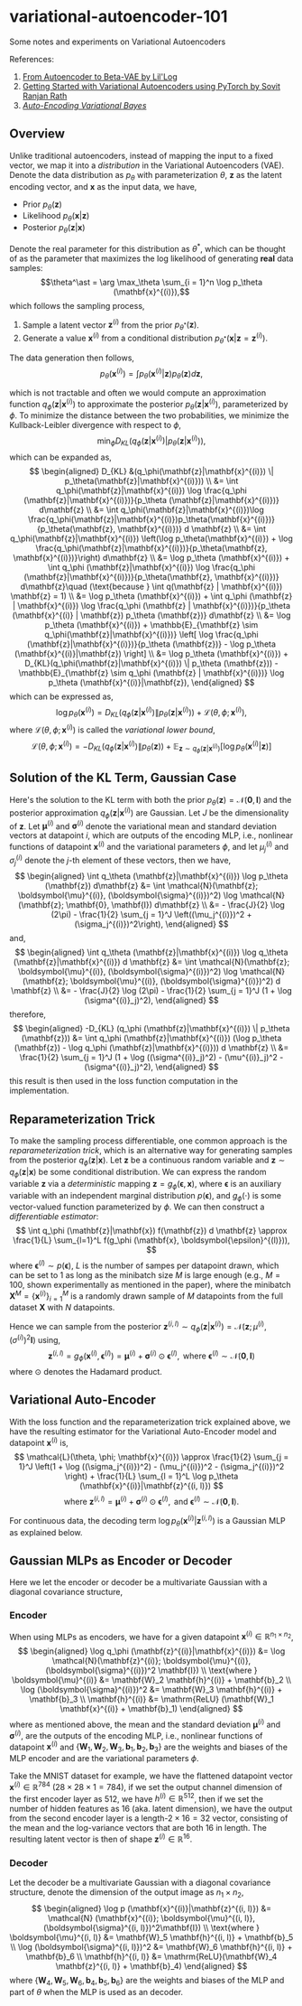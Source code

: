 # variational-autoencoder-101
Some notes and experiments on Variational Autoencoders

References: 
1. [From Autoencoder to Beta-VAE by Lil'Log](https://lilianweng.github.io/posts/2018-08-12-vae/)
2. [Getting Started with Variational Autoencoders using PyTorch by Sovit Ranjan Rath](https://debuggercafe.com/getting-started-with-variational-autoencoders-using-pytorch/)
3. [*Auto-Encoding Variational Bayes*](https://arxiv.org/abs/1312.6114)

## Overview

Unlike traditional autoencoders, instead of mapping the input to a fixed vector, we map it into a *distribution* in the Variational Autoencoders (VAE). Denote the data distribution as $p_\theta$ with parameterization $\theta$, $\mathbf{z}$ as the latent encoding vector, and $\mathbf{x}$ as the input data, we have,

- Prior $p_\theta(\mathbf{z})$
- Likelihood $p_\theta (\mathbf{x} | \mathbf{z})$
- Posterior $p_\theta (\mathbf{z} | \mathbf{x})$

Denote the real parameter for this distribution as $\theta^\ast$, which can be thought of as the parameter that maximizes the log likelihood of generating **real** data samples:
$$\theta^\ast = \arg \max_\theta \sum_{i = 1}^n \log p_\theta (\mathbf{x}^{(i)}),$$
which follows the sampling process,

1. Sample a latent vector $\mathbf{z}^{(i)}$ from the prior $p_{\theta^\ast} (\mathbf{z})$.
2. Generate a value $\mathbf{x}^{(i)}$ from a conditional distribution $p_{\theta^\ast} (\mathbf{x} | \mathbf{z} = \mathbf{z}^{(i)})$.

The data generation then follows,
$$p_\theta (\mathbf{x}^{(i)}) = \int p_\theta(\mathbf{x}^{(i)}|\mathbf{z}) p_\theta(\mathbf{z}) d\mathbf{z},$$

which is not tractable and often we would compute an approximation function $q_\phi (\mathbf{z}|\mathbf{x}^{(i)})$ to approximate the posterior $p_\theta (\mathbf{z}|\mathbf{x}^{(i)})$, parameterized by $\phi$. To minimize the distance between the two probabilities, we minimize the Kullback-Leibler divergence with respect to $\phi$,
$$\min_\phi D_{KL} (q_\phi(\mathbf{z}|\mathbf{x}^{(i)}) | p_\theta(\mathbf{z}|\mathbf{x}^{(i)})),$$
which can be expanded as,
$$
\begin{aligned}
D_{KL} &(q_\phi(\mathbf{z}|\mathbf{x}^{(i)}) \| p_\theta(\mathbf{z}|\mathbf{x}^{(i)})) \\
&= \int q_\phi(\mathbf{z}|\mathbf{x}^{(i)}) \log \frac{q_\phi (\mathbf{z}|\mathbf{x}^{(i)})}{p_\theta (\mathbf{z}|\mathbf{x}^{(i)})} d\mathbf{z} \\
&= \int q_\phi(\mathbf{z}|\mathbf{x}^{(i)})\log \frac{q_\phi(\mathbf{z}|\mathbf{x}^{(i)})p_\theta(\mathbf{x}^{(i)})}{p_\theta(\mathbf{z}, \mathbf{x}^{(i)})} d \mathbf{z} \\
&= \int q_\phi(\mathbf{z}|\mathbf{x}^{(i)}) \left(\log p_\theta(\mathbf{x}^{(i)}) + \log \frac{q_\phi(\mathbf{z}|\mathbf{x}^{(i)})}{p_\theta(\mathbf{z}, \mathbf{x}^{(i)})}\right) d\mathbf{z} \\
&= \log p_\theta (\mathbf{x}^{(i)}) + \int q_\phi (\mathbf{z}|\mathbf{x}^{(i)}) \log \frac{q_\phi (\mathbf{z}|\mathbf{x}^{(i)})}{p_\theta(\mathbf{z}, \mathbf{x}^{(i)})} d\mathbf{z}\quad (\text{because } \int q(\mathbf{z} | \mathbf{x}^{(i)}) \mathbf{z} = 1) \\
&= \log p_\theta (\mathbf{x}^{(i)}) + \int q_\phi (\mathbf{z} | \mathbf{x}^{(i)}) \log \frac{q_\phi (\mathbf{z} | \mathbf{x}^{(i)})}{p_\theta (\mathbf{x}^{(i)} | \mathbf{z}) p_\theta (\mathbf{z})} d\mathbf{z} \\
&= \log p_\theta (\mathbf{x}^{(i)}) + \mathbb{E}_{\mathbf{z} \sim q_\phi(\mathbf{z}|\mathbf{x}^{(i)})} \left[ \log \frac{q_\phi (\mathbf{z}|\mathbf{x}^{(i)})}{p_\theta (\mathbf{z})} - \log p_\theta (\mathbf{x}^{(i)}|\mathbf{z}) \right] \\
&= \log p_\theta (\mathbf{x}^{(i)}) + D_{KL}(q_\phi(\mathbf{z}|\mathbf{x}^{(i)}) \| p_\theta (\mathbf{z})) - \mathbb{E}_{\mathbf{z} \sim q_\phi (\mathbf{z} | \mathbf{x}^{(i)})} \log p_\theta (\mathbf{x}^{(i)}|\mathbf{z}),
\end{aligned}
$$
which can be expressed as,
$$
\log p_\theta (\mathbf{x}^{(i)}) = D_{KL} (q_\phi (\mathbf{z}|\mathbf{x}^{(i)}) \| p_\theta (\mathbf{z} | \mathbf{x}^{(i)})) + \mathcal{L}(\theta, \phi; \mathbf{x}^{(i)}),
$$
where $\mathcal{L}(\theta, \phi; \mathbf{x}^{(i)})$ is called the *variational lower bound*,
$$
\mathcal{L}(\theta, \phi; \mathbf{x}^{(i)}) = - D_{KL} (q_\phi (\mathbf{z}|\mathbf{x}^{(i)}) \| p_\theta(\mathbf{z})) + \mathbb{E}_{\mathbf{z} \sim q_\phi (\mathbf{z} | \mathbf{x}^{(i)})} \left[ \log p_\theta (\mathbf{x}^{(i)}|\mathbf{z}) \right]
$$

## Solution of the KL Term, Gaussian Case

Here's the solution to the KL term with both the prior $p_\theta (\mathbf{z}) = \mathcal{N}(\mathbf{0}, \mathbf{I})$ and the posterior approximation $q_\phi(\mathbf{z}|\mathbf{x}^{(i)})$ are Gaussian. Let $J$ be the dimensionality of $\mathbf{z}$.
Let $\boldsymbol{\mu}^{(i)}$ and $\mathbf{\sigma}^{(i)}$ denote the variational mean and standard deviation vectors at datapoint $i$, which are outputs of the encoding MLP, i.e., nonlinear functions of datapoint $\mathbf{x}^{(i)}$ and the variational parameters $\phi$, and let $\mu^{(i)}_j$ and $\sigma^{(i)}_j$ denote the $j$-th element of these vectors, then we have,
$$
\begin{aligned}
\int q_\theta (\mathbf{z}|\mathbf{x}^{(i)}) \log p_\theta (\mathbf{z}) d\mathbf{z} &= \int \mathcal{N}(\mathbf{z}; \boldsymbol{\mu}^{(i)}, (\boldsymbol{\sigma}^{(i)})^2) \log \mathcal{N}(\mathbf{z}; \mathbf{0}, \mathbf{I}) d\mathbf{z} \\
&= - \frac{J}{2} \log (2\pi) - \frac{1}{2} \sum_{j = 1}^J \left((\mu_j^{(i)})^2 + (\sigma_j^{(i)})^2\right),
\end{aligned}
$$
and,
$$
\begin{aligned}
\int q_\theta (\mathbf{z}|\mathbf{x}^{(i)}) \log q_\theta (\mathbf{z}|\mathbf{x}^{(i)}) d \mathbf{z} &= \int \mathcal{N}(\mathbf{z}; \boldsymbol{\mu}^{(i)}, (\boldsymbol{\sigma}^{(i)})^2) \log \mathcal{N}(\mathbf{z}; \boldsymbol{\mu}^{(i)}, (\boldsymbol{\sigma}^{(i)})^2) d \mathbf{z} \\
&= - \frac{J}{2} \log (2\pi) - \frac{1}{2} \sum_{j = 1}^J (1 + \log (\sigma^{(i)}_j)^2),
\end{aligned}
$$
therefore,
$$
\begin{aligned}
-D_{KL} (q_\phi (\mathbf{z}|\mathbf{x}^{(i)}) \| p_\theta (\mathbf{z})) &= \int q_\phi (\mathbf{z}|\mathbf{x}^{(i)}) (\log p_\theta (\mathbf{z}) - \log q_\phi (\mathbf{z}|\mathbf{x}^{(i)})) d \mathbf{z} \\
&= \frac{1}{2} \sum_{j = 1}^J (1 + \log ((\sigma^{(i)}_j)^2) - (\mu^{(i)}_j)^2 - (\sigma^{(i)}_j)^2),
\end{aligned}
$$
this result is then used in the loss function computation in the implementation.

## Reparameterization Trick

To make the sampling process differentiable, one common approach is the *reparameterization trick*, which is an alternative way for generating samples from the posterior $q_\phi (\mathbf{z}|\mathbf{x})$. Let $\mathbf{z}$ be a continuous random variable and $\mathbf{z} \sim q_\phi (\mathbf{z}|\mathbf{x})$ be some conditional distribution. We can express the random variable $\mathbf{z}$ via a *deterministic* mapping $\mathbf{z} = g_\phi (\boldsymbol{\epsilon}, \mathbf{x})$, where $\boldsymbol{\epsilon}$ is an auxiliary variable with an independent marginal distribution $p(\boldsymbol{\epsilon})$, and $g_\phi (\cdot)$ is some vector-valued function parameterized by $\phi$. We can then construct a *differentiable estimator*:
$$
\int q_\phi (\mathbf{z}|\mathbf{x}) f(\mathbf{z}) d \mathbf{z} \approx \frac{1}{L} \sum_{l=1}^L f(g_\phi (\mathbf{x}, \boldsymbol{\epsilon}^{(l)})),
$$
where $\boldsymbol{\epsilon}^{(l)} \sim p(\boldsymbol{\epsilon})$, $L$ is the number of sampes per datapoint drawn, which can be set to $1$ as long as the minibatch size $M$ is large enough (e.g., $M=100$, shown experimentally as mentioned in the paper), where the minibatch $\mathbf{X}^M = \{ \mathbf{x}^{(i)} \}_{i = 1}^M$ is a randomly drawn sample of $M$ datapoints from the full dataset $\mathbf{X}$ with $N$ datapoints.

Hence we can sample from the posterior $\mathbf{z}^{(i,l)} \sim q_\phi (\mathbf{z} | \mathbf{x}^{(i)}) = \mathcal{N}(\mathbf{z}; \mu^{(i)}, (\sigma^{(i)})^2\mathbf{I})$ using,
$$\mathbf{z}^{(i, l)} = g_\phi (\mathbf{x}^{(i)}, \boldsymbol{\epsilon}^{(l)}) = \boldsymbol{\mu}^{(i)} + \boldsymbol{\sigma}^{(i)} \odot \boldsymbol{\epsilon}^{(l)}, \text{ where } \boldsymbol{\epsilon}^{(l)} \sim \mathcal{N}(\mathbf{0}, \mathbf{I})$$
where $\odot$ denotes the Hadamard product.

## Variational Auto-Encoder

With the loss function and the reparameterization trick explained above, we have the resulting estimator for the Variational Auto-Encoder model and datapoint $\mathbf{x}^{(i)}$ is,
$$
\mathcal{L}(\theta, \phi; \mathbf{x}^{(i)}) \approx \frac{1}{2} \sum_{j = 1}^J \left(1 + \log ((\sigma_j^{(i)})^2) - (\mu_j^{(i)})^2 - (\sigma_j^{(i)})^2 \right) + \frac{1}{L} \sum_{l = 1}^L \log p_\theta (\mathbf{x}^{(i)}|\mathbf{z}^{(i, l)})
$$
$$
\text{where } \mathbf{z}^{(i, l)} = \boldsymbol{\mu}^{(i)} + \boldsymbol{\sigma}^{(i)} \odot \boldsymbol{\epsilon}^{(l)}, \text{ and } \boldsymbol{\epsilon}^{(l)} \sim \mathcal{N}(\mathbf{0}, \mathbf{I}).
$$

For continuous data, the decoding term $\log p_\theta (\mathbf{x}^{(i)}|\mathbf{z}^{(i, l)})$ is a Gaussian MLP as explained below.

## Gaussian MLPs as Encoder or Decoder

Here we let the encoder or decoder be a multivariate Gaussian with a diagonal covariance structure,

### Encoder

When using MLPs as encoders, we have for a given datapoint $\mathbf{x}^{(i)} \in \mathbb{R}^{n_1 \times n_2}$,
$$
\begin{aligned}
    \log q_\phi (\mathbf{z}^{(i)}|\mathbf{x}^{(i)}) &= \log \mathcal{N}(\mathbf{z}^{(i)}; \boldsymbol{\mu}^{(i)}, (\boldsymbol{\sigma}^{(i)})^2 \mathbf{I}) \\
    \text{where } \boldsymbol{\mu}^{(i)} &= \mathbf{W}_2 \mathbf{h}^{(i)} + \mathbf{b}_2 \\
    \log (\boldsymbol{\sigma}^{(i)})^2 &= \mathbf{W}_3 \mathbf{h}^{(i)} + \mathbf{b}_3 \\
    \mathbf{h}^{(i)} &= \mathrm{ReLU} (\mathbf{W}_1 \mathbf{x}^{(i)} + \mathbf{b}_1)
\end{aligned}
$$
where as mentioned above, the mean and the standard deviation $\boldsymbol{\mu}^{(i)}$ and $\boldsymbol{\sigma}^{(i)}$, are the outputs of the encoding MLP, i.e., nonlinear functions of datapoint $\mathbf{x}^{(i)}$ and $\{\mathbf{W}_1, \mathbf{W}_2, \mathbf{W}_3, \mathbf{b}_1, \mathbf{b}_2, \mathbf{b}_3\}$ are the weights and biases of the MLP encoder and are the variational parameters $\phi$.

Take the MNIST dataset for example, we have the flattened datapoint vector $\mathbf{x}^{(i)} \in \mathbb{R}^{784}$ ($28 \times 28 \times 1 = 784$), if we set the output channel dimension of the first encoder layer as $512$, we have $h^{(i)} \in \mathbb{R}^{512}$, then if we set the number of hidden features as $16$ (aka. latent dimension), we have the output from the second encoder layer is a length-$2 \times 16 = 32$ vector, consisting of the mean and the log-variance vectors that are both $16$ in length. The resulting latent vector is then of shape $\mathbf{z}^{(i)} \in \mathbb{R}^{16}$.

### Decoder

Let the decoder be a multivariate Gaussian with a diagonal covariance structure, denote the dimension of the output image as $n_1 \times n_2$,
$$
\begin{aligned}
    \log p (\mathbf{x}^{(i)}|\mathbf{z}^{(i, l)}) &= \mathcal{N} (\mathbf{x}^{(i)}; \boldsymbol{\mu}^{(i, l)}, (\boldsymbol{\sigma}^{(i, l)})^2\mathbf{I}) \\
    \text{where } \boldsymbol{\mu}^{(i, l)} &= \mathbf{W}_5 \mathbf{h}^{(i, l)} + \mathbf{b}_5 \\
    \log (\boldsymbol{\sigma}^{(i, l)})^2 &= \mathbf{W}_6 \mathbf{h}^{(i, l)} + \mathbf{b}_6 \\
    \mathbf{h}^{(i, l)} &= \mathrm{ReLU}(\mathbf{W}_4 \mathbf{z}^{(i, l)} + \mathbf{b}_4)
\end{aligned}
$$
where $\{\mathbf{W}_4, \mathbf{W}_5, \mathbf{W}_6, \mathbf{b}_4, \mathbf{b}_5, \mathbf{b}_6\}$ are the weights and biases of the MLP and part of $\theta$ when the MLP is used as an decoder.
